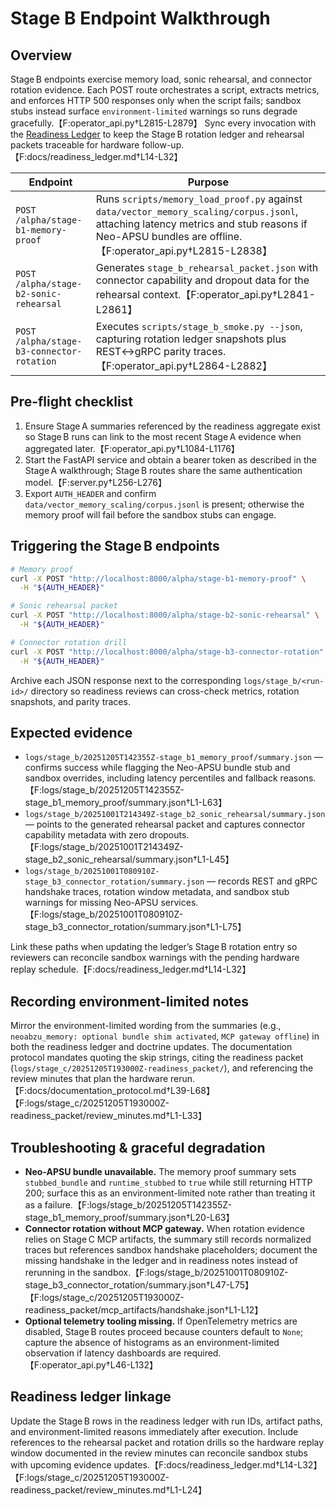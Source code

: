 # Stage B Endpoint Walkthrough

## Overview

Stage B endpoints exercise memory load, sonic rehearsal, and connector rotation evidence. Each POST route orchestrates a script, extracts metrics, and enforces HTTP 500 responses only when the script fails; sandbox stubs instead surface `environment-limited` warnings so runs degrade gracefully.【F:operator_api.py†L2815-L2879】 Sync every invocation with the [Readiness Ledger](../readiness_ledger.md) to keep the Stage B rotation ledger and rehearsal packets traceable for hardware follow-up.【F:docs/readiness_ledger.md†L14-L32】

| Endpoint | Purpose |
| --- | --- |
| `POST /alpha/stage-b1-memory-proof` | Runs `scripts/memory_load_proof.py` against `data/vector_memory_scaling/corpus.jsonl`, attaching latency metrics and stub reasons if Neo-APSU bundles are offline.【F:operator_api.py†L2815-L2838】 |
| `POST /alpha/stage-b2-sonic-rehearsal` | Generates `stage_b_rehearsal_packet.json` with connector capability and dropout data for the rehearsal context.【F:operator_api.py†L2841-L2861】 |
| `POST /alpha/stage-b3-connector-rotation` | Executes `scripts/stage_b_smoke.py --json`, capturing rotation ledger snapshots plus REST↔gRPC parity traces.【F:operator_api.py†L2864-L2882】 |

## Pre-flight checklist

1. Ensure Stage A summaries referenced by the readiness aggregate exist so Stage B runs can link to the most recent Stage A evidence when aggregated later.【F:operator_api.py†L1084-L1176】
2. Start the FastAPI service and obtain a bearer token as described in the Stage A walkthrough; Stage B routes share the same authentication model.【F:server.py†L256-L276】
3. Export `AUTH_HEADER` and confirm `data/vector_memory_scaling/corpus.jsonl` is present; otherwise the memory proof will fail before the sandbox stubs can engage.

## Triggering the Stage B endpoints

```bash
# Memory proof
curl -X POST "http://localhost:8000/alpha/stage-b1-memory-proof" \
  -H "${AUTH_HEADER}"

# Sonic rehearsal packet
curl -X POST "http://localhost:8000/alpha/stage-b2-sonic-rehearsal" \
  -H "${AUTH_HEADER}"

# Connector rotation drill
curl -X POST "http://localhost:8000/alpha/stage-b3-connector-rotation" \
  -H "${AUTH_HEADER}"
```

Archive each JSON response next to the corresponding `logs/stage_b/<run-id>/` directory so readiness reviews can cross-check metrics, rotation snapshots, and parity traces.

## Expected evidence

- `logs/stage_b/20251205T142355Z-stage_b1_memory_proof/summary.json` — confirms success while flagging the Neo-APSU bundle stub and sandbox overrides, including latency percentiles and fallback reasons.【F:logs/stage_b/20251205T142355Z-stage_b1_memory_proof/summary.json†L1-L63】
- `logs/stage_b/20251001T214349Z-stage_b2_sonic_rehearsal/summary.json` — points to the generated rehearsal packet and captures connector capability metadata with zero dropouts.【F:logs/stage_b/20251001T214349Z-stage_b2_sonic_rehearsal/summary.json†L1-L45】
- `logs/stage_b/20251001T080910Z-stage_b3_connector_rotation/summary.json` — records REST and gRPC handshake traces, rotation window metadata, and sandbox stub warnings for missing Neo-APSU services.【F:logs/stage_b/20251001T080910Z-stage_b3_connector_rotation/summary.json†L1-L75】

Link these paths when updating the ledger’s Stage B rotation entry so reviewers can reconcile sandbox warnings with the pending hardware replay schedule.【F:docs/readiness_ledger.md†L14-L32】

## Recording environment-limited notes

Mirror the environment-limited wording from the summaries (e.g., `neoabzu_memory: optional bundle shim activated`, `MCP gateway offline`) in both the readiness ledger and doctrine updates. The documentation protocol mandates quoting the skip strings, citing the readiness packet (`logs/stage_c/20251205T193000Z-readiness_packet/`), and referencing the review minutes that plan the hardware rerun.【F:docs/documentation_protocol.md†L39-L68】【F:logs/stage_c/20251205T193000Z-readiness_packet/review_minutes.md†L1-L33】

## Troubleshooting & graceful degradation

- **Neo-APSU bundle unavailable.** The memory proof summary sets `stubbed_bundle` and `runtime_stubbed` to `true` while still returning HTTP 200; surface this as an environment-limited note rather than treating it as a failure.【F:logs/stage_b/20251205T142355Z-stage_b1_memory_proof/summary.json†L20-L63】
- **Connector rotation without MCP gateway.** When rotation evidence relies on Stage C MCP artifacts, the summary still records normalized traces but references sandbox handshake placeholders; document the missing handshake in the ledger and in readiness notes instead of rerunning in the sandbox.【F:logs/stage_b/20251001T080910Z-stage_b3_connector_rotation/summary.json†L47-L75】【F:logs/stage_c/20251205T193000Z-readiness_packet/mcp_artifacts/handshake.json†L1-L12】
- **Optional telemetry tooling missing.** If OpenTelemetry metrics are disabled, Stage B routes proceed because counters default to `None`; capture the absence of histograms as an environment-limited observation if latency dashboards are required.【F:operator_api.py†L46-L132】

## Readiness ledger linkage

Update the Stage B rows in the readiness ledger with run IDs, artifact paths, and environment-limited reasons immediately after execution. Include references to the rehearsal packet and rotation drills so the hardware replay window documented in the review minutes can reconcile sandbox stubs with upcoming evidence updates.【F:docs/readiness_ledger.md†L14-L32】【F:logs/stage_c/20251205T193000Z-readiness_packet/review_minutes.md†L1-L24】
